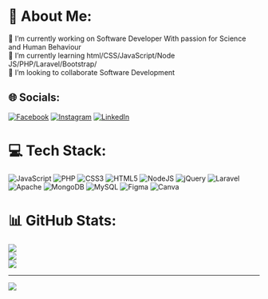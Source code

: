 # 👑 About Me:
🔭 I’m currently working on Software Developer With passion for Science and Human Behaviour<br>🌱 I’m currently learning html/CSS/JavaScript/Node JS/PHP/Laravel/Bootstrap/<br>👯 I’m looking to collaborate Software Development

## 🌐 Socials:
[![Facebook](https://img.shields.io/badge/Facebook-%231877F2.svg?logo=Facebook&logoColor=white)](https://facebook.com/chettri.viveek) [![Instagram](https://img.shields.io/badge/Instagram-%23E4405F.svg?logo=Instagram&logoColor=white)](https://instagram.com/bibek7867) [![LinkedIn](https://img.shields.io/badge/LinkedIn-%230077B5.svg?logo=linkedin&logoColor=white)](https://linkedin.com/in/bibek-chettri-84546b1a7) 

# 💻 Tech Stack:
![JavaScript](https://img.shields.io/badge/javascript-%23323330.svg?style=for-the-badge&logo=javascript&logoColor=%23F7DF1E) ![PHP](https://img.shields.io/badge/php-%23777BB4.svg?style=for-the-badge&logo=php&logoColor=white) ![CSS3](https://img.shields.io/badge/css3-%231572B6.svg?style=for-the-badge&logo=css3&logoColor=white) ![HTML5](https://img.shields.io/badge/html5-%23E34F26.svg?style=for-the-badge&logo=html5&logoColor=white) ![NodeJS](https://img.shields.io/badge/node.js-6DA55F?style=for-the-badge&logo=node.js&logoColor=white) ![jQuery](https://img.shields.io/badge/jquery-%230769AD.svg?style=for-the-badge&logo=jquery&logoColor=white) ![Laravel](https://img.shields.io/badge/laravel-%23FF2D20.svg?style=for-the-badge&logo=laravel&logoColor=white) ![Apache](https://img.shields.io/badge/apache-%23D42029.svg?style=for-the-badge&logo=apache&logoColor=white) ![MongoDB](https://img.shields.io/badge/MongoDB-%234ea94b.svg?style=for-the-badge&logo=mongodb&logoColor=white) ![MySQL](https://img.shields.io/badge/mysql-%2300f.svg?style=for-the-badge&logo=mysql&logoColor=white) 	![Figma](https://img.shields.io/badge/figma-%23F24E1E.svg?style=for-the-badge&logo=figma&logoColor=white) ![Canva](https://img.shields.io/badge/Canva-%2300C4CC.svg?style=for-the-badge&logo=Canva&logoColor=white)
# 📊 GitHub Stats:
![](https://github-readme-stats.vercel.app/api?username=IamBibekChhetri&theme=onedark&hide_border=false&include_all_commits=false&count_private=true)<br/>
![](https://github-readme-streak-stats.herokuapp.com/?user=IamBibekChhetri&theme=onedark&hide_border=false)<br/>
![](https://github-readme-stats.vercel.app/api/top-langs/?username=IamBibekChhetri&theme=onedark&hide_border=false&include_all_commits=false&count_private=true&layout=compact)

---
[![](https://visitcount.itsvg.in/api?id=IamBibekChhetri&icon=0&color=0)](https://visitcount.itsvg.in)

<!-- Proudly created with GPRM ( https://gprm.itsvg.in ) -->
